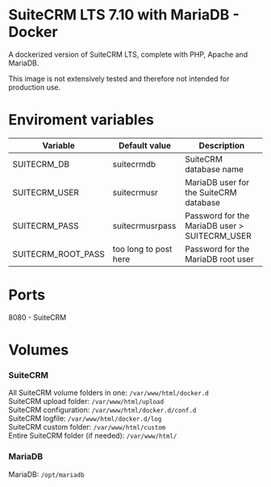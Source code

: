 # SuiteCRM LTS 7.10 with MariaDB - Docker
A dockerized version of SuiteCRM LTS, complete with PHP, Apache and MariaDB.

This image is not extensively tested and therefore not intended for production use.

# Enviroment variables
| Variable  | Default value  | Description  |
| ------------ | ------------ | ------------ |
| SUITECRM_DB  | suitecrmdb  | SuiteCRM database name  |
| SUITECRM_USER  | suitecrmusr   | MariaDB user for the SuiteCRM database  |
| SUITECRM_PASS  | suitecrmusrpass  | Password for the MariaDB user > SUITECRM_USER |
| SUITECRM_ROOT_PASS  | too long to post here  | Password for the MariaDB root user  |


# Ports
8080 - SuiteCRM

# Volumes

### SuiteCRM
All SuiteCRM volume folders in one: `/var/www/html/docker.d` <br>
SuiteCRM upload folder: `/var/www/html/upload` <br>
SuiteCRM configuration: `/var/www/html/docker.d/conf.d` <br>
SuiteCRM logfile: `/var/www/html/docker.d/log` <br>
SuiteCRM custom folder: `/var/www/html/custom` <br>
Entire SuiteCRM folder (if needed): `/var/www/html/` <br>

### MariaDB
MariaDB: `/opt/mariadb`
